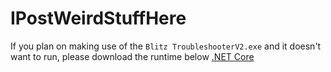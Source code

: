 # IPostWeirdStuffHere

If you plan on making use of the `Blitz TroubleshooterV2.exe` and it doesn't want to run, please download the runtime below
[.NET Core](https://dotnet.microsoft.com/download/dotnet-core/current/runtime)

